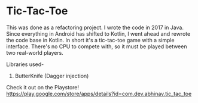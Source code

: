 # Tic-Tac-Toe

This was done as a refactoring project. I wrote the code in 2017 in Java. Since everything in Android has shifted to Kotlin, I went ahead and rewrote the code base in Kotlin. 
In short it's a tic-tac-toe game with a simple interface. There's no CPU to compete with, so it must be played between two real-world players.

Libraries used-  
1) ButterKnife (Dagger injection)

Check it out on the Playstore!  
https://play.google.com/store/apps/details?id=com.dev.abhinav.tic_tac_toe
